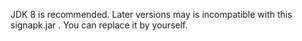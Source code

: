 JDK 8 is recommended. Later versions may is incompatible with this signapk.jar . You can replace it by yourself.